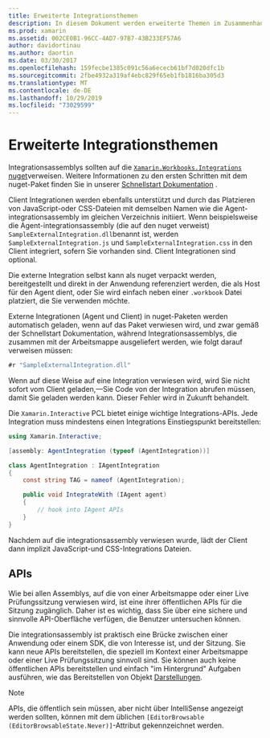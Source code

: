 ```yaml
---
title: Erweiterte Integrationsthemen
description: In diesem Dokument werden erweiterte Themen im Zusammenhang mit Xamarin Workbooks Integrationen beschrieben. Darin werden das nuget-Paket xamarin. Workbook. Integrationen und API-verfügbar in einer xamarin-Arbeitsmappe erläutert.
ms.prod: xamarin
ms.assetid: 002CE0B1-96CC-4AD7-97B7-43B233EF57A6
author: davidortinau
ms.author: daortin
ms.date: 03/30/2017
ms.openlocfilehash: 159fecbe1385c091c56a6ececb61bf7d020dfc1b
ms.sourcegitcommit: 2fbe4932a319af4ebc829f65eb1fb1816ba305d3
ms.translationtype: MT
ms.contentlocale: de-DE
ms.lasthandoff: 10/29/2019
ms.locfileid: "73029599"
---
```

# <a name="advanced-integration-topics"></a>Erweiterte Integrationsthemen

Integrationsassemblys sollten auf die [`Xamarin.Workbooks.Integrations` nuget][nuget]verweisen. Weitere Informationen zu den ersten Schritten mit dem nuget-Paket finden Sie in unserer [Schnellstart Dokumentation](~/tools/workbooks/sdk/index.md) .

Client Integrationen werden ebenfalls unterstützt und durch das Platzieren von JavaScript-oder CSS-Dateien mit demselben Namen wie die Agent-integrationsassembly im gleichen Verzeichnis initiiert. Wenn beispielsweise die Agent-integrationsassembly (die auf den nuget verweist) `SampleExternalIntegration.dll`benannt ist, werden `SampleExternalIntegration.js` und `SampleExternalIntegration.css` in den Client integriert, sofern Sie vorhanden sind. Client Integrationen sind optional.

Die externe Integration selbst kann als nuget verpackt werden, bereitgestellt und direkt in der Anwendung referenziert werden, die als Host für den Agent dient, oder Sie wird einfach neben einer `.workbook` Datei platziert, die Sie verwenden möchte.

Externe Integrationen (Agent und Client) in nuget-Paketen werden automatisch geladen, wenn auf das Paket verwiesen wird, und zwar gemäß der Schnellstart Dokumentation, während Integrationsassemblys, die zusammen mit der Arbeitsmappe ausgeliefert werden, wie folgt darauf verweisen müssen:

```csharp
#r "SampleExternalIntegration.dll"
```

Wenn auf diese Weise auf eine Integration verwiesen wird, wird Sie nicht sofort vom Client geladen,&mdash;Sie Code von der Integration abrufen müssen, damit Sie geladen werden kann. Dieser Fehler wird in Zukunft behandelt.

Die `Xamarin.Interactive` PCL bietet einige wichtige Integrations-APIs. Jede Integration muss mindestens einen Integrations Einstiegspunkt bereitstellen:

```csharp
using Xamarin.Interactive;

[assembly: AgentIntegration (typeof (AgentIntegration))]

class AgentIntegration : IAgentIntegration
{
    const string TAG = nameof (AgentIntegration);

    public void IntegrateWith (IAgent agent)
    {
        // hook into IAgent APIs
    }
}
```

Nachdem auf die integrationsassembly verwiesen wurde, lädt der Client dann implizit JavaScript-und CSS-Integrations Dateien.

## <a name="apis"></a>APIs

Wie bei allen Assemblys, auf die von einer Arbeitsmappe oder einer Live Prüfungssitzung verwiesen wird, ist eine ihrer öffentlichen APIs für die Sitzung zugänglich. Daher ist es wichtig, dass Sie über eine sichere und sinnvolle API-Oberfläche verfügen, die Benutzer untersuchen können.

Die integrationsassembly ist praktisch eine Brücke zwischen einer Anwendung oder einem SDK, die von Interesse ist, und der Sitzung. Sie kann neue APIs bereitstellen, die speziell im Kontext einer Arbeitsmappe oder einer Live Prüfungssitzung sinnvoll sind. Sie können auch keine öffentlichen APIs bereitstellen und einfach "im Hintergrund" Aufgaben ausführen, wie das Bereitstellen von Objekt [Darstellungen](~/tools/workbooks/sdk/representations.md).

> [!NOTE]
> APIs, die öffentlich sein müssen, aber nicht über IntelliSense angezeigt werden sollten, können mit dem üblichen `[EditorBrowsable (EditorBrowsableState.Never)]`-Attribut gekennzeichnet werden.

[nuget]: https://nuget.org/packages/Xamarin.Workbooks.Integration
